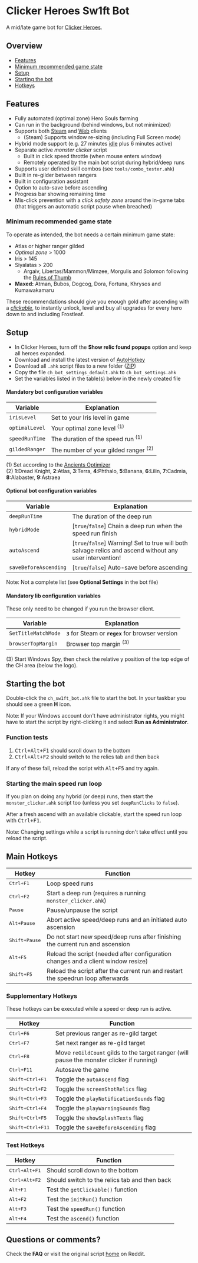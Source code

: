 # Clicker Heroes Sw1ft Bot

A mid/late game bot for [Clicker Heroes][Reddit].

## Overview

* [Features](#features)
* [Minimum recommended game state](#minimum-recommended-game-state)
* [Setup](#setup)
* [Starting the bot](#starting-the-bot)
* [Hotkeys](#main-hotkeys)

## Features

* Fully automated (optimal zone) Hero Souls farming
* Can run in the background (behind windows, but not minimized)
* Supports both [Steam][] and [Web][] clients
    - (Steam) Supports window re-sizing (including Full Screen mode)
* Hybrid mode support (e.g. 27 minutes [idle][] plus 6 minutes active)
* Separate active _monster clicker_ script
    - Built in click speed throttle (when mouse enters window)
    - Remotely operated by the main bot script during hybrid/deep runs
* Supports user defined skill combos (see `tools/combo_tester.ahk`)
* Built in re-gilder between rangers
* Built in configuration assistant
* Option to auto-save before ascending
* Progress bar showing remaining time
* Mis-click prevention with a _click safety zone_ around the in-game tabs (that triggers an automatic script pause when breached)

### Minimum recommended game state

To operate as intended, the bot needs a certain minimum game state:

* Atlas or higher ranger gilded
* _Optimal zone_ > 1000
* Iris > 145
* Siyalatas > 200
    - Argaiv, Libertas/Mammon/Mimzee, Morgulis and Solomon following the [Rules of Thumb][]
* __Maxed:__ Atman, Bubos, Dogcog, Dora, Fortuna, Khrysos and Kumawakamaru

These recommendations should give you enough gold after ascending with a *[clickable][Clickables]*, to instantly unlock, level and buy all upgrades for every hero down to and including Frostleaf.

## Setup

* In Clicker Heroes, turn off the __Show relic found popups__ option and keep all heroes expanded.
* Download and install the latest version of [AutoHotkey][]
* Download all `.ahk` script files to a new folder ([ZIP](../../archive/master.zip))
* Copy the file `ch_bot_settings_default.ahk` to `ch_bot_settings.ahk`
* Set the variables listed in the table(s) below in the newly created file

#### Mandatory bot configuration variables

| Variable | Explanation |
| -------- | ----------- |
`irisLevel`    | Set to your Iris level in game
`optimalLevel` | Your optimal zone level <sup>(1)</sup>
`speedRunTime` | The duration of the speed run <sup>(1)</sup>
`gildedRanger` | The number of your gilded ranger <sup>(2)</sup>

(1) Set according to the [Ancients Optimizer][]  
(2) **1**:Dread Knight, **2**:Atlas, **3**:Terra, **4**:Phthalo, **5**:Banana, **6**:Lilin, **7**:Cadmia, **8**:Alabaster, **9**:Astraea

#### Optional bot configuration variables

| Variable | Explanation |
| -------- | ----------- |
`deepRunTime`         | The duration of the deep run
`hybridMode`          | [`true`/`false`] Chain a deep run when the speed run finish
`autoAscend`          | [`true`/`false`] Warning! Set to true will both salvage relics and ascend without any user intervention!
`saveBeforeAscending` | [`true`/`false`] Auto-save before ascending

Note: Not a complete list (see **Optional Settings** in the bot file)

#### Mandatory lib configuration variables

These only need to be changed if you run the browser client.

| Variable | Explanation |
| -------- | ----------- |
`SetTitleMatchMode` | **`3`** for Steam or **`regex`** for browser version
`browserTopMargin`  | Browser top margin <sup>(3)</sup>

(3) Start Windows Spy, then check the relative y position of the top edge of the CH area (below the logo).

## Starting the bot

Double-click the `ch_sw1ft_bot.ahk` file to start the bot. In your taskbar you should see a green **H** icon.

Note: If your Windows account don't have administrator rights, you might have to start the script by right-clicking it and select **Run as Administrator**.

### Function tests

1. <kbd>Ctrl+Alt+F1</kbd> should scroll down to the bottom
2. <kbd>Ctrl+Alt+F2</kbd> should switch to the relics tab and then back

If any of these fail, reload the script with <kbd>Alt+F5</kbd> and try again.

### Starting the main speed run loop

If you plan on doing any hybrid (or deep) runs, then start the `monster_clicker.ahk` script too (unless you set `deepRunClicks` to `false`).

After a fresh ascend with an available clickable, start the speed run loop with <kbd>Ctrl+F1</kbd>.

Note: Changing settings while a script is running don't take effect until you reload the script.

## Main Hotkeys

| Hotkey | Function |
| ------ | -------- |
<kbd>Ctrl+F1</kbd>     | Loop speed runs
<kbd>Ctrl+F2</kbd>     | Start a deep run (requires a running `monster_clicker.ahk`)
<kbd>Pause</kbd>       | Pause/unpause the script
<kbd>Alt+Pause</kbd>   | Abort active speed/deep runs and an initiated auto ascension
<kbd>Shift+Pause</kbd> | Do not start new speed/deep runs after finishing the current run and ascension
<kbd>Alt+F5</kbd>      | Reload the script (needed after configuration changes and a client window resize)
<kbd>Shift+F5</kbd>    | Reload the script after the current run and restart the speedrun loop afterwards

### Supplementary Hotkeys

These hotkeys can be executed while a speed or deep run is active.

| Hotkey | Function |
| ------ | -------- |
<kbd>Ctrl+F6</kbd> | Set previous ranger as re-gild target
<kbd>Ctrl+F7</kbd> | Set next ranger as re-gild target
<kbd>Ctrl+F8</kbd> | Move `reGildCount` gilds to the target ranger (will pause the monster clicker if running)
<kbd>Ctrl+F11</kbd> | Autosave the game
<kbd>Shift+Ctrl+F1</kbd>  | Toggle the `autoAscend` flag
<kbd>Shift+Ctrl+F2</kbd>  | Toggle the `screenShotRelics` flag
<kbd>Shift+Ctrl+F3</kbd>  | Toggle the `playNotificationSounds` flag
<kbd>Shift+Ctrl+F4</kbd>  | Toggle the `playWarningSounds` flag
<kbd>Shift+Ctrl+F5</kbd>  | Toggle the `showSplashTexts` flag
<kbd>Shift+Ctrl+F11</kbd>  | Toggle the `saveBeforeAscending` flag

### Test Hotkeys

| Hotkey | Function |
| ------ | -------- |
<kbd>Ctrl+Alt+F1</kbd>  | Should scroll down to the bottom
<kbd>Ctrl+Alt+F2</kbd>  | Should switch to the relics tab and then back
<kbd>Alt+F1</kbd>       | Test the `getClickable()` function
<kbd>Alt+F2</kbd>       | Test the `initRun()` function
<kbd>Alt+F3</kbd>       | Test the `speedRun()` function
<kbd>Alt+F4</kbd>       | Test the `ascend()` function

## Questions or comments?

Check the **FAQ** or visit the original script [home][] on Reddit.

[Reddit]: https://www.reddit.com/r/ClickerHeroes/
[Steam]: http://store.steampowered.com/app/363970/
[Web]: https://www.clickerheroes.com/
[AutoHotkey]: http://ahkscript.org/
[idle]: https://www.reddit.com/r/ClickerHeroes/comments/2kk0wi/simple_idle_guide/
[Rules of Thumb]: http://redd.it/339m3j
[Ancients Optimizer]: http://s3-us-west-2.amazonaws.com/clickerheroes/ancientssoul.html
[Clickables]: http://clickerheroes.wikia.com/wiki/Clickables
[home]: http://redd.it/3a3bmy
